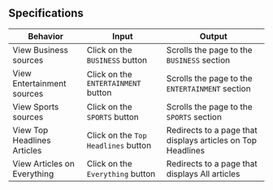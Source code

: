 ## Specifications
| Behavior            | Input                         | Output                        | 
| ------------------- | ----------------------------- | ----------------------------- |
| View Business sources | Click on the `BUSINESS` button | Scrolls the page to the `BUSINESS` section |
| View Entertainment sources | Click on the `ENTERTAINMENT` button | Scrolls the page to the `ENTERTAINMENT` section |
| View Sports sources | Click on the `SPORTS` button | Scrolls the page to the `SPORTS` section |
| View Top Headlines Articles | Click on the `Top Headlines` button | Redirects to a page that displays articles on Top Headlines |
| View Articles on Everything | Click on the `Everything` button | Redirects to a page that displays All articles |

